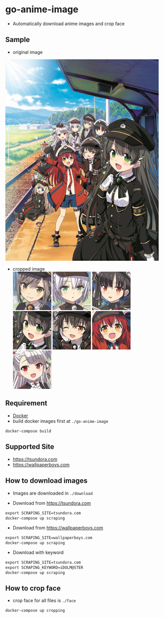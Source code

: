 # go-anime-image

* Automatically download anime images and crop face

## Sample 
* original image  
<img src="./download/rail_romanesque_1.jpg" width="480px"/>

* cropped image  
<img src="./face/0_rail_romanesque_1.jpg" width="120px"/> <img src="./face/1_rail_romanesque_1.jpg" width="120px"/> <img src="./face/2_rail_romanesque_1.jpg" width="120px"/> <img src="./face/3_rail_romanesque_1.jpg" width="120px"/> <img src="./face/4_rail_romanesque_1.jpg" width="120px"/> <img src="./face/5_rail_romanesque_1.jpg" width="120px"/> <img src="./face/6_rail_romanesque_1.jpg" width="120px"/>

## Requirement

* [Docker](https://www.docker.com/get-started)
* build docker images first at `./go-anime-image`

```
docker-compose build
```

## Supported Site

* https://tsundora.com 
* https://wallpaperboys.com

## How to download images

* Images are downloaded in `./download`  
  
* Download from https://tsundora.com
```
export SCRAPING_SITE=tsundora.com
docker-compose up scraping  
```

* Download from https://wallpaperboys.com
```
export SCRAPING_SITE=wallpaperboys.com 
docker-compose up scraping 
```

* Download with keyword
```
export SCRAPING_SITE=tsundora.com
export SCRAPING_KEYWORD=iDOLM@STER
docker-compose up scraping 
```

## How to crop face

* crop face for all files is `./face`

```
docker-compose up cropping
```
